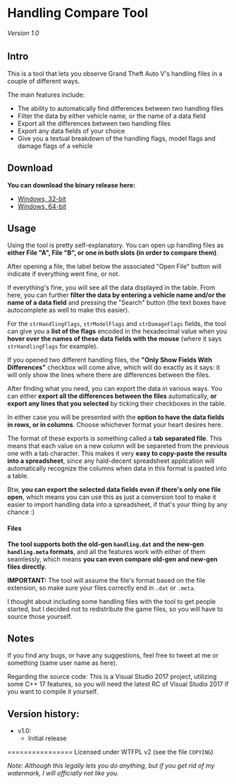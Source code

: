 # Handling Compare Tool
###### _Version 1.0_

## Intro

This is a tool that lets you observe Grand Theft Auto V's handling files in a couple of different ways.

The main features include:

  * The ability to automatically find differences between two handling files
  * Filter the data by either vehicle name, or the name of a data field
  * Export all the differences between two handling files
  * Export any data fields of your choice
  * Give you a textual breakdown of the handling flags, model flags and damage flags of a vehicle

## Download

**You can download the binary release here:**

  * [Windows, 32-bit](https://raw.githubusercontent.com/adam10603/HandlingCompareTool/master/bin/HandlingCompareTool_x86.zip)
  * [Windows, 64-bit](https://raw.githubusercontent.com/adam10603/HandlingCompareTool/master/bin/HandlingCompareTool_x64.zip)

## Usage

Using the tool is pretty self-explanatory. You can open up handling files as **either File "A", File "B", or one in both slots (in order to compare them)**.

After opening a file, the label below the associated "Open File" button will indicate if everything went fine, or not.

If everything's fine, you will see all the data displayed in the table. From here, you can further **filter the data by entering a vehicle name and/or the name of a data field** and pressing the "Search" button (the text boxes have autocomplete as well to make this easier).

For the `strHandlingFlags`, `strModelFlags` and `strDamageFlags` fields, the tool can give you a **list of the flags** encoded in the hexadecimal value when you **hover over the names of these data fields with the mouse** (where it says `strHandlingFlags` for example).

If you opened two different handling files, the **"Only Show Fields With Differences"** checkbox will come alive, which will do exactly as it says: it will only show the lines where there are differences between the files.

After finding what you need, you can export the data in various ways. You can either **export all the differences between the files** automatically, **or export any lines that you selected** by ticking their checkboxes in the table.

In either case you will be presented with the **option to have the data fields in rows, or in columns**. Choose whichever format your heart desires here.

The format of these exports is something called a **tab separated file**. This means that each value on a new column will be separeted from the previous one with a tab character. This makes it very **easy to copy-paste the results into a spreadsheet**, since any hald-decent spreadsheet application will automatically recognize the columns when data in this format is pasted into a table.

Btw, **you can export the selected data fields even if there's only one file open**, which means you can use this as just a conversion tool to make it easier to import handling data into a spreadsheet, if that's your thing by any chance :)

#### Files

**The tool supports both the old-gen `handling.dat` and the new-gen `handling.meta` formats**, and all the features work with either of them seamlessly, which means **you can even compare old-gen and new-gen files directly**.

**IMPORTANT:** The tool will assume the file's format based on the file extension, so make sure your files correctly end in `.dat` or `.meta`.

I thought about including some handling files with the tool to get people started, but I decided not to redistribute the game files, so you will have to source those yourself.

## Notes

If you find any bugs, or have any suggestions, feel free to tweet at me or something (same user name as here).

Regarding the source code:
This is a Visual Studio 2017 project, utilizing some C++ 17 features, so you will need the latest RC of Visual Studio 2017 if you want to compile it yourself.

## Version history:

* v1.0:
  * Initial release

================
Licensed under WTFPL v2 (see the file `COPYING`)

_Note: Although this legally lets you do anything, but if you get rid of my watermark, I will officially not like you._
